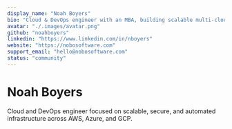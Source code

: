 ```yaml
---
display_name: "Noah Boyers"
bio: "Cloud & DevOps engineer with an MBA, building scalable multi-cloud infrastructure."
avatar: "./.images/avatar.png"
github: "noahboyers"
linkedin: "https://www.linkedin.com/in/nboyers"
website: "https://nobosoftware.com"
support_email: "hello@nobosoftware.com"
status: "community"
---
```


# Noah Boyers

Cloud and DevOps engineer focused on scalable, secure, and automated infrastructure across AWS, Azure, and GCP.
